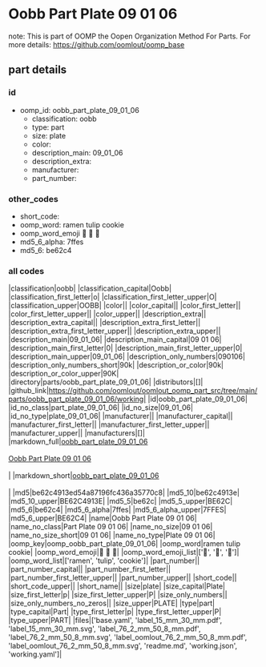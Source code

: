 # Oobb Part Plate 09 01 06  

note: This is part of OOMP the Oopen Organization Method For Parts. For more details: https://github.com/oomlout/oomp_base

##  part details





### id
* oomp_id: oobb_part_plate_09_01_06
  * classification: oobb
  * type: part
  * size: plate
  * color: 
  * description_main: 09_01_06
  * description_extra: 
  * manufacturer: 
  * part_number: 

### other_codes
* short_code: 
* oomp_word: ramen tulip cookie
* oomp_word_emoji :ramen: :tulip: :cookie:
* md5_6_alpha: 7ffes
* md5_6: be62c4

### all codes 
|classification|oobb|
|classification_capital|Oobb|
|classification_first_letter|o|
|classification_first_letter_upper|O|
|classification_upper|OOBB|
|color||
|color_capital||
|color_first_letter||
|color_first_letter_upper||
|color_upper||
|description_extra||
|description_extra_capital||
|description_extra_first_letter||
|description_extra_first_letter_upper||
|description_extra_upper||
|description_main|09_01_06|
|description_main_capital|09 01 06|
|description_main_first_letter|0|
|description_main_first_letter_upper|0|
|description_main_upper|09_01_06|
|description_only_numbers|090106|
|description_only_numbers_short|90k|
|description_or_color|90k|
|description_or_color_upper|90K|
|directory|parts/oobb_part_plate_09_01_06|
|distributors|[]|
|github_link|https://github.com/oomlout/oomlout_oomp_part_src/tree/main/parts/oobb_part_plate_09_01_06/working|
|id|oobb_part_plate_09_01_06|
|id_no_class|part_plate_09_01_06|
|id_no_size|09_01_06|
|id_no_type|plate_09_01_06|
|manufacturer||
|manufacturer_capital||
|manufacturer_first_letter||
|manufacturer_first_letter_upper||
|manufacturer_upper||
|manufacturers|[]|
|markdown_full|[oobb_part_plate_09_01_06](https://github.com/oomlout/oomlout_oomp_part_src/tree/main/parts/oobb_part_plate_09_01_06/working)<br>[](https://github.com/oomlout/oomlout_oomp_part_src/tree/main/parts/oobb_part_plate_09_01_06/working)<br>[Oobb Part Plate 09 01 06](https://github.com/oomlout/oomlout_oomp_part_src/tree/main/parts/oobb_part_plate_09_01_06/working)<br><br>|
|markdown_short|[oobb_part_plate_09_01_06](https://github.com/oomlout/oomlout_oomp_part_src/tree/main/parts/oobb_part_plate_09_01_06/working)<br><br>|
|md5|be62c4913ed54a87196fc436a35770c8|
|md5_10|be62c4913e|
|md5_10_upper|BE62C4913E|
|md5_5|be62c|
|md5_5_upper|BE62C|
|md5_6|be62c4|
|md5_6_alpha|7ffes|
|md5_6_alpha_upper|7FFES|
|md5_6_upper|BE62C4|
|name|Oobb Part Plate 09 01 06|
|name_no_class|Part Plate 09 01 06|
|name_no_size|09 01 06|
|name_no_size_short|09 01 06|
|name_no_type|Plate 09 01 06|
|oomp_key|oomp_oobb_part_plate_09_01_06|
|oomp_word|ramen tulip cookie|
|oomp_word_emoji|:ramen: :tulip: :cookie:|
|oomp_word_emoji_list|[':ramen:', ':tulip:', ':cookie:']|
|oomp_word_list|['ramen', 'tulip', 'cookie']|
|part_number||
|part_number_capital||
|part_number_first_letter||
|part_number_first_letter_upper||
|part_number_upper||
|short_code||
|short_code_upper||
|short_name||
|size|plate|
|size_capital|Plate|
|size_first_letter|p|
|size_first_letter_upper|P|
|size_only_numbers||
|size_only_numbers_no_zeros||
|size_upper|PLATE|
|type|part|
|type_capital|Part|
|type_first_letter|p|
|type_first_letter_upper|P|
|type_upper|PART|
|files|['base.yaml', 'label_15_mm_30_mm.pdf', 'label_15_mm_30_mm.svg', 'label_76_2_mm_50_8_mm.pdf', 'label_76_2_mm_50_8_mm.svg', 'label_oomlout_76_2_mm_50_8_mm.pdf', 'label_oomlout_76_2_mm_50_8_mm.svg', 'readme.md', 'working.json', 'working.yaml']|
